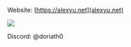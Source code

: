 
Website: [https://alexyu.net](alexyu.net)

![](https://github-readme-stats.vercel.app/api?username=sxyu&show_icons=true&theme=neon&rank_icon=github)

Discord: @doriath0
<!--
**sxyu/sxyu** is a ✨ _special_ ✨ repository because its `README.md` (this file) appears on your GitHub profile.

Here are some ideas to get you started:

- 🔭 I’m currently working on ...
- 🌱 I’m currently learning ...
- 👯 I’m looking to collaborate on ...
- 🤔 I’m looking for help with ...
- 💬 Ask me about ...
- 📫 How to reach me: ...
- 😄 Pronouns: ...
- ⚡ Fun fact: ...
-->
